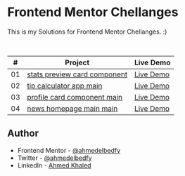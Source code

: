 # Frontend Mentor Chellanges

This is my Solutions for Frontend Mentor Chellanges. :)

<br>

|  #  | Project                                                                                                                     | Live Demo                                                                                      |
| :-: | --------------------------------------------------------------------------------------------------------------------------- | ---------------------------------------------------------------------------------------------- |
| 01  | [stats preview card component](https://github.com/AhmedElbedfy/Frontend-Mentor/tree/main/stats-preview-card-component-main) | [Live Demo](https://ahmedelbedfy.github.io/Frontend-Mentor/stats-preview-card-component-main/) |
| 02  | [tip calculator app main](https://github.com/AhmedElbedfy/Frontend-Mentor/tree/main/tip-calculator-app-main)                | [Live Demo](https://ahmedelbedfy.github.io/Frontend-Mentor/tip-calculator-app-main/)           |
| 03  | [profile card component main](https://github.com/AhmedElbedfy/Frontend-Mentor/tree/main/profile-card-component-main)        | [Live Demo](https://ahmedelbedfy.github.io/Frontend-Mentor/profile-card-component-main/)       |
| 04  | [news homepage main main](https://github.com/AhmedElbedfy/Frontend-Mentor/tree/main/news-homepage-main)        | [Live Demo](https://ahmedelbedfy.github.io/Frontend-Mentor/news-homepage-main/)       |


## Author

- Frontend Mentor - [@ahmedelbedfy](https://www.frontendmentor.io/profile/ahmedelbedfy)
- Twitter - [@ahmedelbedfy](https://www.twitter.com/ahmedelbedfy)
- LinkedIn - [Ahmed Khaled](https://www.linkedin.com/in/ahmedelbedfy/)
